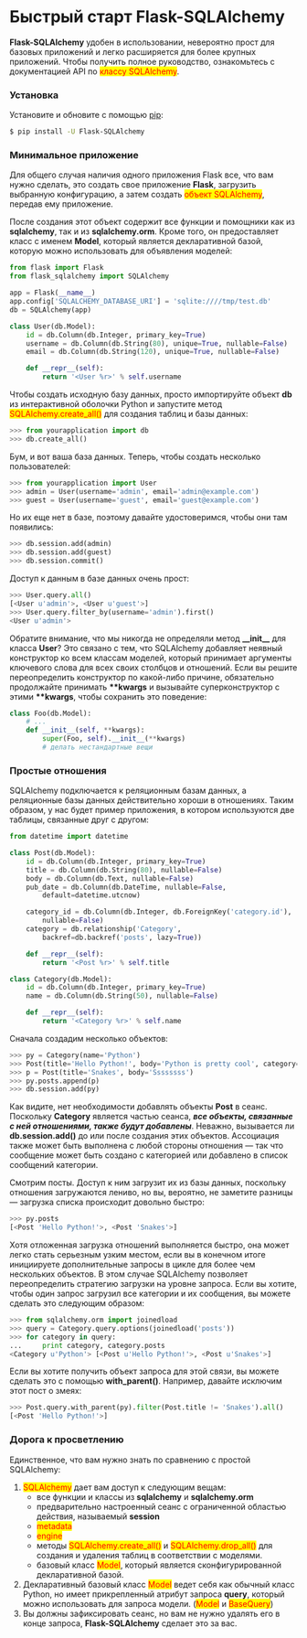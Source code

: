 # Быстрый старт Flask-SQLAlchemy

**Flask-SQLAlchemy** удобен в использовании, невероятно прост для базовых приложений и легко расширяется для более крупных приложений. Чтобы получить полное руководство, ознакомьтесь с документацией API по <mark style="color:red;">классу SQLAlchemy</mark>.

### Установка

Установите и обновите с помощью [pip](https://pip.pypa.io/en/stable/quickstart/):

```bash
$ pip install -U Flask-SQLAlchemy
```

### Минимальное приложение

Для общего случая наличия одного приложения Flask все, что вам нужно сделать, это создать свое приложение **Flask**, загрузить выбранную конфигурацию, а затем создать <mark style="color:red;">объект SQLAlchemy</mark>, передав ему приложение.

После создания этот объект содержит все функции и помощники как из **sqlalchemy**, так и из **sqlalchemy.orm**. Кроме того, он предоставляет класс с именем **Model**, который является декларативной базой, которую можно использовать для объявления моделей:

```python
from flask import Flask
from flask_sqlalchemy import SQLAlchemy

app = Flask(__name__)
app.config['SQLALCHEMY_DATABASE_URI'] = 'sqlite:////tmp/test.db'
db = SQLAlchemy(app)

class User(db.Model):
    id = db.Column(db.Integer, primary_key=True)
    username = db.Column(db.String(80), unique=True, nullable=False)
    email = db.Column(db.String(120), unique=True, nullable=False)

    def __repr__(self):
        return '<User %r>' % self.username
```

Чтобы создать исходную базу данных, просто импортируйте объект **db** из интерактивной оболочки Python и запустите метод <mark style="color:red;">SQLAlchemy.create\_all()</mark> для создания таблиц и базы данных:

```python
>>> from yourapplication import db
>>> db.create_all()
```

Бум, и вот ваша база данных. Теперь, чтобы создать несколько пользователей:

```python
>>> from yourapplication import User
>>> admin = User(username='admin', email='admin@example.com')
>>> guest = User(username='guest', email='guest@example.com')
```

Но их еще нет в базе, поэтому давайте удостоверимся, чтобы они там появились:

```python
>>> db.session.add(admin)
>>> db.session.add(guest)
>>> db.session.commit()
```

Доступ к данным в базе данных очень прост:

```python
>>> User.query.all()
[<User u'admin'>, <User u'guest'>]
>>> User.query.filter_by(username='admin').first()
<User u'admin'>
```

Обратите внимание, что мы никогда не определяли метод **\_\_init\_\_** для класса **User**? Это связано с тем, что SQLAlchemy добавляет неявный конструктор ко всем классам моделей, который принимает аргументы ключевого слова для всех своих столбцов и отношений. Если вы решите переопределить конструктор по какой-либо причине, обязательно продолжайте принимать **\*\*kwargs** и вызывайте суперконструктор с этими **\*\*kwargs**, чтобы сохранить это поведение:

```python
class Foo(db.Model):
    # ...
    def __init__(self, **kwargs):
        super(Foo, self).__init__(**kwargs)
        # делать нестандартные вещи
```

### Простые отношения

SQLAlchemy подключается к реляционным базам данных, а реляционные базы данных действительно хороши в отношениях. Таким образом, у нас будет пример приложения, в котором используются две таблицы, связанные друг с другом:

```python
from datetime import datetime

class Post(db.Model):
    id = db.Column(db.Integer, primary_key=True)
    title = db.Column(db.String(80), nullable=False)
    body = db.Column(db.Text, nullable=False)
    pub_date = db.Column(db.DateTime, nullable=False,
        default=datetime.utcnow)

    category_id = db.Column(db.Integer, db.ForeignKey('category.id'),
        nullable=False)
    category = db.relationship('Category',
        backref=db.backref('posts', lazy=True))

    def __repr__(self):
        return '<Post %r>' % self.title

class Category(db.Model):
    id = db.Column(db.Integer, primary_key=True)
    name = db.Column(db.String(50), nullable=False)

    def __repr__(self):
        return '<Category %r>' % self.name
```

Сначала создадим несколько объектов:

```python
>>> py = Category(name='Python')
>>> Post(title='Hello Python!', body='Python is pretty cool', category=py)
>>> p = Post(title='Snakes', body='Ssssssss')
>>> py.posts.append(p)
>>> db.session.add(py)
```

Как видите, нет необходимости добавлять объекты **Post** в сеанс. Поскольку **Category** является частью сеанса, _**все объекты, связанные с ней отношениями, также будут добавлены**_. Неважно, вызывается ли **db.session.add()** до или после создания этих объектов. Ассоциация также может быть выполнена с любой стороны отношения — так что сообщение может быть создано с категорией или добавлено в список сообщений категории.

Смотрим посты. Доступ к ним загрузит их из базы данных, поскольку отношения загружаются лениво, но вы, вероятно, не заметите разницы — загрузка списка происходит довольно быстро:

```python
>>> py.posts
[<Post 'Hello Python!'>, <Post 'Snakes'>]
```

Хотя отложенная загрузка отношений выполняется быстро, она может легко стать серьезным узким местом, если вы в конечном итоге инициируете дополнительные запросы в цикле для более чем нескольких объектов. В этом случае SQLAlchemy позволяет переопределить стратегию загрузки на уровне запроса. Если вы хотите, чтобы один запрос загрузил все категории и их сообщения, вы можете сделать это следующим образом:

```python
>>> from sqlalchemy.orm import joinedload
>>> query = Category.query.options(joinedload('posts'))
>>> for category in query:
...     print category, category.posts
<Category u'Python'> [<Post u'Hello Python!'>, <Post u'Snakes'>]
```

Если вы хотите получить объект запроса для этой связи, вы можете сделать это с помощью **with\_parent()**. Например, давайте исключим этот пост о змеях:

```python
>>> Post.query.with_parent(py).filter(Post.title != 'Snakes').all()
[<Post 'Hello Python!'>]
```

### Дорога к просветлению

Единственное, что вам нужно знать по сравнению с простой SQLAlchemy:

1. <mark style="color:red;">SQLAlchemy</mark> дает вам доступ к следующим вещам:
   * все функции и классы из **sqlalchemy** и **sqlalchemy.orm**
   * предварительно настроенный сеанс с ограниченной областью действия, называемый **session**
   * <mark style="color:red;">metadata</mark>
   * <mark style="color:red;">engine</mark>
   * методы <mark style="color:red;">SQLAlchemy.create\_all()</mark> и <mark style="color:red;">SQLAlchemy.drop\_all()</mark> для создания и удаления таблиц в соответствии с моделями.
   * базовый класс <mark style="color:red;">Model</mark>, который является сконфигурированной декларативной базой.
2. Декларативный базовый класс <mark style="color:red;">Model</mark> ведет себя как обычный класс Python, но имеет прикрепленный атрибут запроса **query**, который можно использовать для запроса модели. (<mark style="color:red;">Model</mark> и <mark style="color:red;">BaseQuery</mark>)
3. Вы должны зафиксировать сеанс, но вам не нужно удалять его в конце запроса, **Flask-SQLAlchemy** сделает это за вас.
